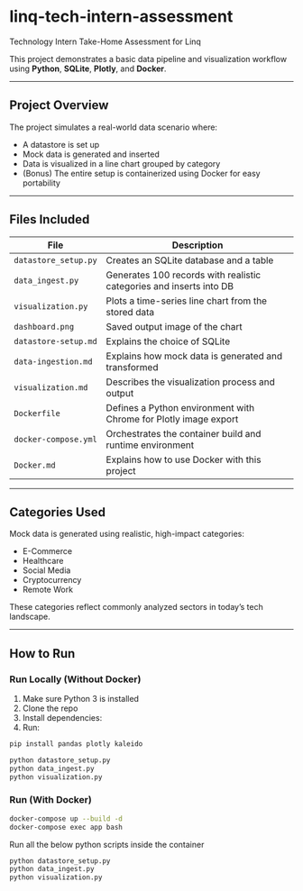 # linq-tech-intern-assessment
Technology Intern Take-Home Assessment for Linq

This project demonstrates a basic data pipeline and visualization workflow using **Python**, **SQLite**, **Plotly**, and **Docker**.

---

##  Project Overview

The project simulates a real-world data scenario where:
- A datastore is set up
- Mock data is generated and inserted
- Data is visualized in a line chart grouped by category
- (Bonus) The entire setup is containerized using Docker for easy portability

---

##  Files Included

| File | Description |
|------|-------------|
| `datastore_setup.py` | Creates an SQLite database and a table |
| `data_ingest.py` | Generates 100 records with realistic categories and inserts into DB |
| `visualization.py` | Plots a time-series line chart from the stored data |
| `dashboard.png` | Saved output image of the chart |
| `datastore-setup.md` | Explains the choice of SQLite |
| `data-ingestion.md` | Explains how mock data is generated and transformed |
| `visualization.md` | Describes the visualization process and output |
| `Dockerfile` | Defines a Python environment with Chrome for Plotly image export |
| `docker-compose.yml` | Orchestrates the container build and runtime environment |
| `Docker.md` |  Explains how to use Docker with this project |

---

##  Categories Used

Mock data is generated using realistic, high-impact categories:

- E-Commerce  
- Healthcare  
- Social Media  
- Cryptocurrency  
- Remote Work  

These categories reflect commonly analyzed sectors in today’s tech landscape.

---

##  How to Run

###  Run Locally (Without Docker)

1. Make sure Python 3 is installed
2. Clone the repo
3. Install dependencies:
4. Run:

```bash
pip install pandas plotly kaleido
```

```bash
python datastore_setup.py
python data_ingest.py
python visualization.py
```
###  Run (With Docker)

```bash
docker-compose up --build -d
docker-compose exec app bash
```
Run all the below python scripts inside the container

```bash
python datastore_setup.py
python data_ingest.py
python visualization.py
```

